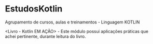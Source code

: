 # EstudosKotlin

Agrupamento de cursos, aulas e treinamentos - Linguagem KOTLIN

<Livro - Kotlin EM AÇÃO> - Este módulo possui aplicações práticas que achei pertinente, durante leitura do livro.
